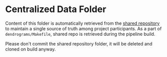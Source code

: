 # Centralized Data Folder

Content of this folder is automatically retrieved from the [shared repository](https://github.com/AllenInstitute/MOp_taxonomies_ontology) to maintain a single source of truth among project participants.
As a part of `dendrograms/Makefile`, shared repo is retrieved during the pipeline build.

Please don't commit the shared repository folder, it will be deleted and cloned on build anyway.

